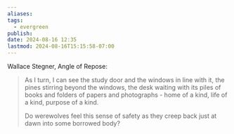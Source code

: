 ```yaml
---
aliases: 
tags:
  - evergreen
publish: 
date: 2024-08-16 12:35
lastmod: 2024-08-16T15:15:58-07:00
---
```

Wallace Stegner, Angle of Repose:
> As I turn, I can see the study door and the windows in line with it, the pines stirring beyond the windows, the desk waiting with its piles of books and folders of papers and photographs - home of a kind, life of a kind, purpose of a kind.
> 
> Do werewolves feel this sense of safety as they creep back just at dawn into some borrowed body?
